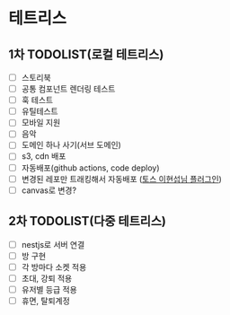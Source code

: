 # 테트리스

## 1차 TODOLIST(로컬 테트리스)

- [ ] 스토리북
- [ ] 공통 컴포넌트 렌더링 테스트
- [ ] 훅 테스트
- [ ] 유틸테스트
- [ ] 모바일 지원
- [ ] 음악
- [ ] 도메인 하나 사기(서브 도메인)
- [ ] s3, cdn 배포
- [ ] 자동배포(github actions, code deploy)
- [ ] 변경된 레포만 트래킹해서 자동배포 ([토스 이현섭님 플러그인](https://github.com/toss/yarn-plugin-workspace-since))
- [ ] canvas로 변경?

## 2차 TODOLIST(다중 테트리스)

- [ ] nestjs로 서버 연결
- [ ] 방 구현
- [ ] 각 방마다 소켓 적용
- [ ] 초대, 강퇴 적용
- [ ] 유저별 등급 적용
- [ ] 휴면, 탈퇴계정
